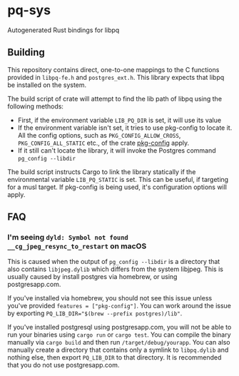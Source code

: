 pq-sys
======

Autogenerated Rust bindings for libpq

Building
--------

This repository contains direct, one-to-one mappings to the C functions provided
in `libpq-fe.h` and `postgres_ext.h`. This library expects that libpq be
installed on the system.

The build script of crate will attempt to find the lib path of libpq using the
following methods:

* First, if the environment variable `LIB_PQ_DIR` is set, it will use its value
* If the environment variable isn't set, it tries to use pkg-config to locate it.
All the config options, such as `PKG_CONFIG_ALLOW_CROSS`, `PKG_CONFIG_ALL_STATIC`
etc., of the crate [pkg-config](http://alexcrichton.com/pkg-config-rs/pkg_config/index.html)
apply.
* If it still can't locate the library, it will invoke the Postgres command
`pg_config --libdir`

The build script instructs Cargo to link the library statically if the environmental
variable `LIB_PQ_STATIC` is set. This can be useful, if targeting for a musl target.
If pkg-config is being used, it's configuration options will apply.

## FAQ

### I'm seeing `dyld: Symbol not found __cg_jpeg_resync_to_restart` on macOS

This is caused when the output of `pg_config --libdir` is a directory that also
contains `libjpeg.dylib` which differs from the system libjpeg. This is usually
caused by install postgres via homebrew, or using postgresapp.com.

If you've installed via homebrew, you should not see this issue unless you've
provided `features = ["pkg-config"]`. You can work around the issue by exporting
`PQ_LIB_DIR="$(brew --prefix postgres)/lib"`.

If you've installed postgresql using postgresapp.com, you will not be able to
run your binaries using `cargo run` or `cargo test`. You can compile the binary
manually via `cargo build` and then run `/target/debug/yourapp`. You can also
manually create a directory that contains only a symlink to `libpq.dylib` and
nothing else, then export `PQ_LIB_DIR` to that directory. It is recommended that
you do not use postgresapp.com.
